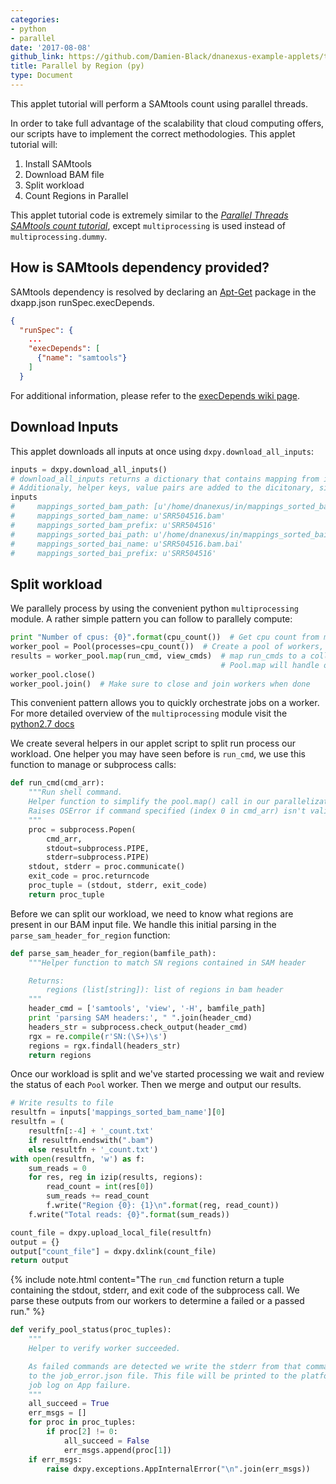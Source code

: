 ```yaml
---
categories:
- python
- parallel
date: '2017-08-08'
github_link: https://github.com/Damien-Black/dnanexus-example-applets/tree/master/Tutorials/python/samtools_count_para_reg_multiprocess_py
title: Parallel by Region (py)
type: Document
---
```

This applet tutorial will perform a SAMtools count using parallel threads.

In order to take full advantage of the scalability that cloud computing offers, our scripts have to implement the correct methodologies. This applet tutorial will:
1. Install SAMtools
2. Download BAM file
3. Split workload
4. Count Regions in Parallel

This applet tutorial code is extremely similar to the [_Parallel Threads SAMtools count tutorial_](/python_parallel_tutorial.html#samtools_count_para_chr_subprocess_py), except `multiprocessing` is used instead of `multiprocessing.dummy`.

## How is SAMtools dependency provided?
SAMtools dependency is resolved by declaring an [Apt-Get](https://help.ubuntu.com/14.04/serverguide/apt-get.html) package in the dxapp.json runSpec.execDepends.
```json
{
  "runSpec": {
    ...
    "execDepends": [
      {"name": "samtools"}
    ]
  }
```
For additional information, please refer to the [execDepends wiki page](https://wiki.dnanexus.com/Execution-Environment-Reference#Software-Packages).

## Download Inputs

This applet downloads all inputs at once using `dxpy.download_all_inputs`:
```python
inputs = dxpy.download_all_inputs()
# download_all_inputs returns a dictionary that contains mapping from inputs to file locations.
# Additionaly, helper keys, value pairs are added to the dicitonary, similar to bash helper functions
inputs
#     mappings_sorted_bam_path: [u'/home/dnanexus/in/mappings_sorted_bam/SRR504516.bam']
#     mappings_sorted_bam_name: u'SRR504516.bam'
#     mappings_sorted_bam_prefix: u'SRR504516'
#     mappings_sorted_bai_path: u'/home/dnanexus/in/mappings_sorted_bai/SRR504516.bam.bai'
#     mappings_sorted_bai_name: u'SRR504516.bam.bai'
#     mappings_sorted_bai_prefix: u'SRR504516'
```
## Split workload
We parallely process by using the convenient python `multiprocessing` module. A rather simple pattern you can follow to parallely compute:
```python
print "Number of cpus: {0}".format(cpu_count())  # Get cpu count from multiprocessing
worker_pool = Pool(processes=cpu_count())  # Create a pool of workers, 1 for each core
results = worker_pool.map(run_cmd, view_cmds)  # map run_cmds to a collection
                                               # Pool.map will handle orchestrating the job
worker_pool.close()
worker_pool.join()  # Make sure to close and join workers when done
```
This convenient pattern allows you to quickly orchestrate jobs on a worker. For more detailed overview of the `multiprocessing` module visit the [python2.7 docs](https://docs.python.org/2/library/multiprocessing.html)

We create several helpers in our applet script to split run process our workload. One helper you may have seen before is `run_cmd`, we use this function to manage or subprocess calls:
```python
def run_cmd(cmd_arr):
    """Run shell command.
    Helper function to simplify the pool.map() call in our parallelization.
    Raises OSError if command specified (index 0 in cmd_arr) isn't valid
    """
    proc = subprocess.Popen(
        cmd_arr,
        stdout=subprocess.PIPE,
        stderr=subprocess.PIPE)
    stdout, stderr = proc.communicate()
    exit_code = proc.returncode
    proc_tuple = (stdout, stderr, exit_code)
    return proc_tuple
```

Before we can split our workload, we need to know what regions are present in our BAM input file. We handle this initial parsing in the `parse_sam_header_for_region` function:
```python
def parse_sam_header_for_region(bamfile_path):
    """Helper function to match SN regions contained in SAM header

    Returns:
        regions (list[string]): list of regions in bam header
    """
    header_cmd = ['samtools', 'view', '-H', bamfile_path]
    print 'parsing SAM headers:', " ".join(header_cmd)
    headers_str = subprocess.check_output(header_cmd)
    rgx = re.compile(r'SN:(\S+)\s')
    regions = rgx.findall(headers_str)
    return regions
```

Once our workload is split and we've started processing we wait and review the status of each `Pool` worker. Then we merge and output our results.
```python
# Write results to file
resultfn = inputs['mappings_sorted_bam_name'][0]
resultfn = (
    resultfn[:-4] + '_count.txt'
    if resultfn.endswith(".bam")
    else resultfn + '_count.txt')
with open(resultfn, 'w') as f:
    sum_reads = 0
    for res, reg in izip(results, regions):
        read_count = int(res[0])
        sum_reads += read_count
        f.write("Region {0}: {1}\n".format(reg, read_count))
    f.write("Total reads: {0}".format(sum_reads))

count_file = dxpy.upload_local_file(resultfn)
output = {}
output["count_file"] = dxpy.dxlink(count_file)
return output
```

{% include note.html content="The `run_cmd` function return a tuple containing the stdout, stderr, and exit code of the subprocess call. We parse these outputs from our workers to determine a failed or a passed run." %}
```python
def verify_pool_status(proc_tuples):
    """
    Helper to verify worker succeeded.

    As failed commands are detected we write the stderr from that command
    to the job_error.json file. This file will be printed to the platform
    job log on App failure.
    """
    all_succeed = True
    err_msgs = []
    for proc in proc_tuples:
        if proc[2] != 0:
            all_succeed = False
            err_msgs.append(proc[1])
    if err_msgs:
        raise dxpy.exceptions.AppInternalError("\n".join(err_msgs))
```
